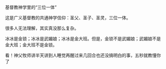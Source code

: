 基督教神学里的“三位一体”

这是广义基督教的共通神学信仰：圣父、圣子、圣灵，三位一体。

很多人无法理解，其实真没那么复杂。

冰冰是金锁；冰冰是武媚娘；冰冰是金大班。但是，金锁不是武媚娘；武媚娘不是金大班；金大班不是金锁。

看！神父牧师讲半天讲到人睡觉再醒过来几回合也还没搞明白的事，五秒就教懂你了
